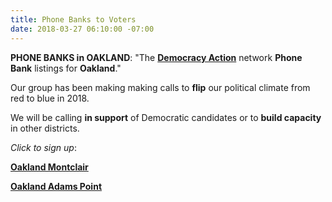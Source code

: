 ```yaml
---
title: Phone Banks to Voters
date: 2018-03-27 06:10:00 -07:00
---
```


**PHONE BANKS in OAKLAND**:
"The [**Democracy Action**](https://demaction.us/) network **Phone Bank** listings for **Oakland**."

Our group has been making making calls to **flip** our political climate from red to blue in 2018.

We will be calling **in support** of Democratic candidates or to **build capacity** in other districts.

*Click to sign up*:

[**Oakland Montclair**](http://(https://www.eventbrite.com/e/east-bay-oaklandmontclair-phone-bank-tickets-43534348408?ref=wpevent))

[**Oakland Adams Point**](https://www.eventbrite.com/e/east-bay-oaklandadams-point-phone-bank-tickets-43534424636?ref=wpevent) 

